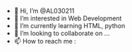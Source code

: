 - 👋 Hi, I’m @AL030211
- 👀 I’m interested in Web Development
- 🌱 I’m currently learning HTML, python
- 💞️ I’m looking to collaborate on ...
- 📫 How to reach me :

<!---
AL030211/AL030211 is a ✨ special ✨ repository because its `README.md` (this file) appears on your GitHub profile.
You can click the Preview link to take a look at your changes.
--->
